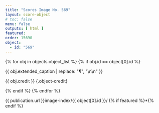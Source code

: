 ```yaml
---
title: "Scores Image No. 569"
layout: score-object
# toc: false
menu: false
outputs: [ html ]
featured: 
order: 15690
object:
  - id: "569"
---
```


{% for obj in objects.object_list %}
{% if obj.id == object[0].id %}

{{ obj.extended_caption | replace: "¶", "\n\n" }}

{{ obj.credit }} {.object-credit}

{% endif %}
{% endfor %}

<div class="object-credit object-url is-print-only">

{{ publication.url }}image-index/{{ object[0].id }}/ {% if featured %}*{% endif %}

</div>
